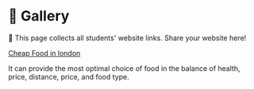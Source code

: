 # 🌟 Gallery

👋 This page collects all students' website links. Share your website here!

[Cheap Food in london](https://grub-finder-london.lovable.app/)

It can provide the most optimal choice of food in the balance of health, price, distance, price, and food type.
